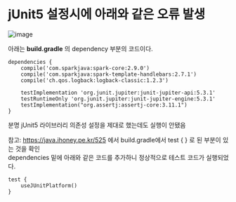 # jUnit5 설정시에 아래와 같은 오류 발생
![image](https://user-images.githubusercontent.com/47850258/75324490-6e8b3680-58ba-11ea-954a-de6988265c98.png)

아래는 **build.gradle** 의 dependency 부분의 코드이다.

~~~
dependencies {
    compile('com.sparkjava:spark-core:2.9.0')
    compile('com.sparkjava:spark-template-handlebars:2.7.1')
    compile('ch.qos.logback:logback-classic:1.2.3')

    testImplementation 'org.junit.jupiter:junit-jupiter-api:5.3.1'
    testRuntimeOnly 'org.junit.jupiter:junit-jupiter-engine:5.3.1'
    testImplementation("org.assertj:assertj-core:3.11.1")
}
~~~

분명 jUnit5 라이브러리 의존성 설정을 제대로 했는데도 실행이 안됐음 

참고: https://java.ihoney.pe.kr/525 에서 build.gradle에서 test { } 로 된 부분이 있는 것을 확인<br>
dependencies 밑에 아래와 같은 코드를 추가하니 정상적으로 테스트 코드가 실행되었다. <br>

~~~
test {
    useJUnitPlatform()
}
~~~


